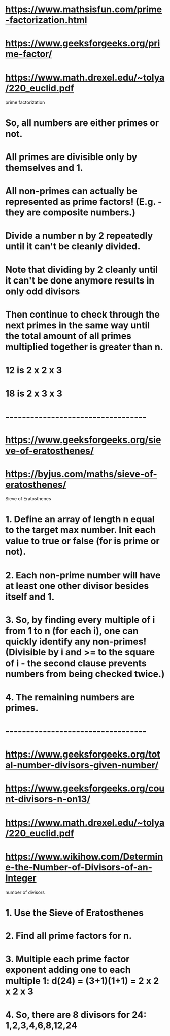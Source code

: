 
# https://www.mathsisfun.com/prime-factorization.html
# https://www.geeksforgeeks.org/prime-factor/
# https://www.math.drexel.edu/~tolya/220_euclid.pdf

prime factorization

# So, all numbers are either primes or not.
# All primes are divisible only by themselves and 1.
# All non-primes can actually be represented as prime factors! (E.g. - they are composite numbers.)

# Divide a number n by 2 repeatedly until it can't be cleanly divided.
# Note that dividing by 2 cleanly until it can't be done anymore results in only odd divisors
# Then continue to check through the next primes in the same way until the total amount of all primes multiplied together is greater than n.

# 12 is 2 x 2 x 3
# 18 is 2 x 3 x 3

# ---------------------------------- #

# https://www.geeksforgeeks.org/sieve-of-eratosthenes/
# https://byjus.com/maths/sieve-of-eratosthenes/

Sieve of Eratosthenes

# 1. Define an array of length n equal to the target max number. Init each value to true or false (for is prime or not).
# 2. Each non-prime number will have at least one other divisor besides itself and 1. 
# 3. So, by finding every multiple of i from 1 to n (for each i), one can quickly identify any non-primes! (Divisible by i and >= to the square of i - the second clause prevents numbers from being checked twice.)
# 4. The remaining numbers are primes.

# ---------------------------------- #

# https://www.geeksforgeeks.org/total-number-divisors-given-number/
# https://www.geeksforgeeks.org/count-divisors-n-on13/
# https://www.math.drexel.edu/~tolya/220_euclid.pdf
# https://www.wikihow.com/Determine-the-Number-of-Divisors-of-an-Integer

number of divisors

# 1. Use the Sieve of Eratosthenes
# 2. Find all prime factors for n.
# 3. Multiple each prime factor exponent adding one to each multiple 1: d(24) = (3+1)(1+1) = 2 x 2 x 2 x 3
# 4. So, there are 8 divisors for 24: 1,2,3,4,6,8,12,24